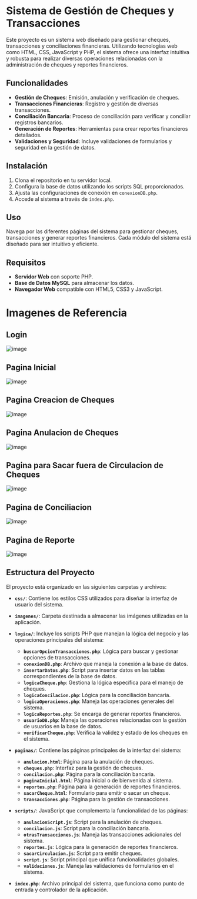 # Sistema de Gestión de Cheques y Transacciones

Este proyecto es un sistema web diseñado para gestionar cheques, transacciones y conciliaciones financieras. Utilizando tecnologías web como HTML, CSS, JavaScript y PHP, el sistema ofrece una interfaz intuitiva y robusta para realizar diversas operaciones relacionadas con la administración de cheques y reportes financieros.

## Funcionalidades

- **Gestión de Cheques**: Emisión, anulación y verificación de cheques.
- **Transacciones Financieras**: Registro y gestión de diversas transacciones.
- **Conciliación Bancaria**: Proceso de conciliación para verificar y conciliar registros bancarios.
- **Generación de Reportes**: Herramientas para crear reportes financieros detallados.
- **Validaciones y Seguridad**: Incluye validaciones de formularios y seguridad en la gestión de datos.

## Instalación

1. Clona el repositorio en tu servidor local.
2. Configura la base de datos utilizando los scripts SQL proporcionados.
3. Ajusta las configuraciones de conexión en `conexionDB.php`.
4. Accede al sistema a través de `index.php`.

## Uso

Navega por las diferentes páginas del sistema para gestionar cheques, transacciones y generar reportes financieros. Cada módulo del sistema está diseñado para ser intuitivo y eficiente.

## Requisitos

- **Servidor Web** con soporte PHP.
- **Base de Datos MySQL** para almacenar los datos.
- **Navegador Web** compatible con HTML5, CSS3 y JavaScript.


# Imagenes de Referencia

## Login
![image](https://github.com/user-attachments/assets/702ddbd2-7041-4385-9858-849833f93876)
## Pagina Inicial
![image](https://github.com/user-attachments/assets/ca3762d9-2659-4cad-8039-3da9a5908d2c)
## Pagina Creacion de Cheques
![image](https://github.com/user-attachments/assets/54176c3d-17ba-4dc9-b64a-4067291778df)
## Pagina Anulacion de Cheques
![image](https://github.com/user-attachments/assets/d94c7141-c128-4589-b37c-d022835298b1)
## Pagina para Sacar fuera de Circulacion de Cheques
![image](https://github.com/user-attachments/assets/6f1986ce-ecdd-4589-b685-7f80597df60f)
## Pagina de Conciliacion
![image](https://github.com/user-attachments/assets/22e021ec-825c-43d9-8861-0787fe93a93d)
## Pagina de Reporte
![image](https://github.com/user-attachments/assets/d8b2d33d-a308-4f66-8357-c0b959f529f4)






## Estructura del Proyecto

El proyecto está organizado en las siguientes carpetas y archivos:

- **`css/`**: Contiene los estilos CSS utilizados para diseñar la interfaz de usuario del sistema.
- **`imagenes/`**: Carpeta destinada a almacenar las imágenes utilizadas en la aplicación.
- **`logica/`**: Incluye los scripts PHP que manejan la lógica del negocio y las operaciones principales del sistema:
  - **`buscarOpcionTransacciones.php`**: Lógica para buscar y gestionar opciones de transacciones.
  - **`conexionDB.php`**: Archivo que maneja la conexión a la base de datos.
  - **`insertarDatos.php`**: Script para insertar datos en las tablas correspondientes de la base de datos.
  - **`logicaCheque.php`**: Gestiona la lógica específica para el manejo de cheques.
  - **`logicaConcilacion.php`**: Lógica para la conciliación bancaria.
  - **`logicaOperaciones.php`**: Maneja las operaciones generales del sistema.
  - **`logicaReportes.php`**: Se encarga de generar reportes financieros.
  - **`usuarioDB.php`**: Maneja las operaciones relacionadas con la gestión de usuarios en la base de datos.
  - **`verificarCheque.php`**: Verifica la validez y estado de los cheques en el sistema.

- **`paginas/`**: Contiene las páginas principales de la interfaz del sistema:
  - **`anulacion.html`**: Página para la anulación de cheques.
  - **`cheques.php`**: Interfaz para la gestión de cheques.
  - **`concilacion.php`**: Página para la conciliación bancaria.
  - **`paginaInicial.html`**: Página inicial o de bienvenida al sistema.
  - **`reportes.php`**: Página para la generación de reportes financieros.
  - **`sacarCheque.html`**: Formulario para emitir o sacar un cheque.
  - **`transacciones.php`**: Página para la gestión de transacciones.

- **`scripts/`**: JavaScript que complementa la funcionalidad de las páginas:
  - **`anulacionScript.js`**: Script para la anulación de cheques.
  - **`concilacion.js`**: Script para la conciliación bancaria.
  - **`otrasTransacciones.js`**: Maneja las transacciones adicionales del sistema.
  - **`reportes.js`**: Lógica para la generación de reportes financieros.
  - **`sacarCirculacion.js`**: Script para emitir cheques.
  - **`script.js`**: Script principal que unifica funcionalidades globales.
  - **`validaciones.js`**: Maneja las validaciones de formularios en el sistema.

- **`index.php`**: Archivo principal del sistema, que funciona como punto de entrada y controlador de la aplicación.


